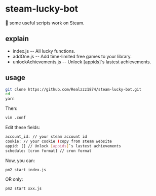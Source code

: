 # steam-lucky-bot
:cookie: some useful scripts work on Steam.



## explain
- index.js -- All lucky functions.
- addOne.js -- Add time-limited free games to your library.
- unlockAchievements.js -- Unlock [appids]`s lastest achievements.

## usage
```bash
git clone https://github.com/Realzzz1874/steam-lucky-bot.git
cd
yarn
```

Then:
```bash
vim .conf
```
Edit these fields:
```bash
account_id: // your steam account id
cookie: // your cookie (copy from steam website
appid: [] // Unlock [appids]`s lastest achievements
schedule: [cron format] // cron format 
```

Now, you can:
```bash
pm2 start index.js
```
OR only:
```
pm2 start xxx.js
```

